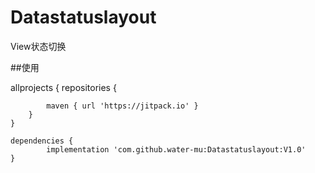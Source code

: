 # Datastatuslayout
View状态切换

##使用


allprojects {
		repositories {
		
			maven { url 'https://jitpack.io' }
		}
	}

	dependencies {
	        implementation 'com.github.water-mu:Datastatuslayout:V1.0'
	}

